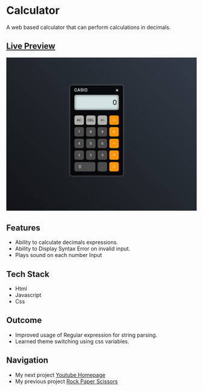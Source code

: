 # Calculator 
A web based calculator that can perform calculations in decimals.

## [Live Preview](https://malihassandev.github.io/Calculator/)

![Calculator Project demo picture](img/preview.png)


## Features
- Ability to calculate decimals expressions.
- Ability to Display Syntax Error on invalid input.
- Plays sound on each number Input

## Tech Stack
- Html 
- Javascript
- Css
## Outcome
- Improved usage of Regular expression for string parsing.
- Learned theme switching using css variables.
## Navigation
- My next project [Youtube Homepage](https://github.com/MAliHassanDev/YouTube-Website)
- My previous project [Rock Paper Scissors](https://github.com/MAliHassanDev/Rock-Papper-Scissors)

